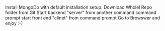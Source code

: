 Install MongoDb with default installation setup.
Download Wholel Repo folder from Git
Start backend "server" from another command command prompt
start front end "clinet" from command prompt
Go to Browswer and enjoy :-)
